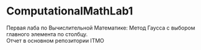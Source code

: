 # ComputationalMathLab1
Первая лаба по Вычислительной Математике: Метод Гаусса с выбором главного элемента по столбцу.  
Отчет в основном репозитории ITMO
